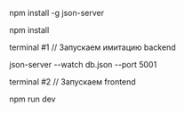 npm install -g json-server

npm install

terminal #1 // Запускаем имитацию backend

json-server --watch db.json --port 5001

terminal #2 // Запускаем frontend

npm run dev
